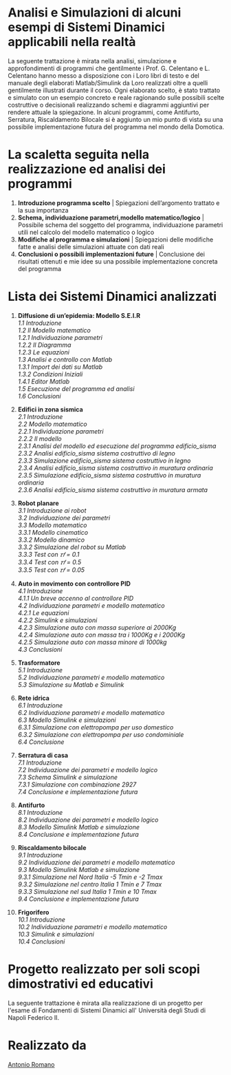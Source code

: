# Analisi e Simulazioni di alcuni esempi di Sistemi Dinamici applicabili nella realtà
La seguente trattazione è mirata nella analisi, simulazione e approfondimenti di programmi che
gentilmente i Prof. G. Celentano e L. Celentano hanno messo a disposizione con i Loro libri di
testo e del manuale degli elaborati Matlab/Simulink da Loro realizzati oltre a quelli gentilmente
illustrati durante il corso.
Ogni elaborato scelto, è stato trattato e simulato con un esempio concreto e reale ragionando sulle
possibili scelte costruttive o decisionali realizzando schemi e diagrammi aggiuntivi per rendere
attuale la spiegazione.
In alcuni programmi, come Antifurto, Serratura, Riscaldamento Bilocale si è aggiunto un mio punto
di vista su una possibile implementazione futura del programma nel mondo della Domotica. 

# La scaletta seguita nella realizzazione ed analisi dei programmi 

1. **Introduzione programma scelto** |
  Spiegazioni dell’argomento trattato e la sua importanza <br>
2. **Schema, individuazione parametri,modello matematico/logico** | Possibile schema del soggetto del programma,
individuazione parametri utili nel calcolo del modello
matematico o logico <br>
3. **Modifiche al programma e simulazioni** | Spiegazioni delle modifiche fatte e analisi delle
simulazioni attuate con dati reali <br>
4. **Conclusioni o possibili implementazioni future** | Conclusione dei risultati ottenuti e mie idee su
una possibile implementazione concreta del
programma <br>

# Lista dei Sistemi Dinamici analizzati

1. **Diffusione di un’epidemia: Modello S.E.I.R**<br>
   _1.1 Introduzione	<br>
1.2 Il Modello matematico	<br> 
1.2.1 Individuazione parametri	<br> 
1.2.2 Il Diagramma	<br> 
1.2.3 Le equazioni	<br> 
1.3 Analisi e controllo con Matlab	<br> 
1.3.1 Import dei dati su Matlab	<br> 
1.3.2 Condizioni Iniziali	<br> 
1.4.1 Editor Matlab	<br> 
1.5 Esecuzione del programma ed analisi	<br> 
1.6 Conclusioni	<br>_

2. **Edifici in zona sismica**<br> 
  _2.1 Introduzione	<br> 
2.2 Modello matematico	<br> 
2.2.1 Individuazione parametri	<br> 
2.2.2 Il modello	<br> 
2.3.1 Analisi del modello ed esecuzione del programma edificio_sisma	<br> 
2.3.2 Analisi edificio_sisma sistema costruttivo di legno	<br> 
2.3.3 Simulazione edificio_sisma sistema costruttivo in legno	<br> 
2.3.4 Analisi edificio_sisma sistema costruttivo in muratura ordinaria	<br> 
2.3.5 Simulazione edificio_sisma sistema costruttivo in muratura ordinaria<br> 
2.3.6 Analisi edificio_sisma sistema costruttivo in muratura armata	<br>_

3. **Robot planare**<br> 
_3.1 Introduzione ai robot	<br> 
3.2 Individuazione dei parametri	<br> 
3.3 Modello matematico	<br> 
3.3.1 Modello cinematico	<br> 
3.3.2 Modello dinamico	<br> 
3.3.2 Simulazione del robot su Matlab	<br> 
3.3.3 Test con 𝜏𝑓 = 0.1	<br> 
3.3.4 Test con 𝜏𝑓 = 0.5	<br> 
3.3.5 Test con 𝜏𝑓 = 0.05_<br>

4. **Auto in movimento con controllore PID**	<br> 
_4.1 Introduzione	<br> 
4.1.1 Un breve accenno al controllore PID	<br> 
4.2 Individuazione parametri e modello matematico	<br> 
4.2.1 Le equazioni	<br> 
4.2.2 Simulink e simulazioni	<br> 
4.2.3 Simulazione auto con massa superiore ai 2000Kg	<br> 
4.2.4 Simulazione auto con massa tra i 1000Kg e i 2000Kg	<br> 
4.2.5 Simulazione auto con massa minore di 1000kg	<br> 
4.3 Conclusioni_<br>

5. **Trasformatore** <br> 
_5.1 Introduzione	<br> 
5.2 Individuazione parametri e modello matematico	<br> 
5.3 Simulazione su Matlab e Simulink_<br>

6. **Rete idrica**	<br> 
_6.1 Introduzione	<br> 
6.2 Individuazione parametri e modello matematico	<br> 
6.3	Modello Simulink e simulazioni	<br> 
6.3.1 Simulazione con elettropompa per uso domestico	<br> 
6.3.2 Simulazione con elettropompa per uso condominiale	<br> 
6.4 Conclusione_<br>

7. **Serratura di casa**	<br> 
_7.1 Introduzione	<br> 
7.2 Individuazione dei parametri e modello logico	<br> 
7.3 Schema Simulink e simulazione	<br> 
7.3.1 Simulazione con combinazione 2927	<br> 
7.4 Conclusione e implementazione futura_	<br>

8. **Antifurto**	<br> 
_8.1 Introduzione	<br> 
8.2 Individuazione dei parametri e modello logico	<br> 
8.3 Modello Simulink Matlab e simulazione	<br> 
8.4 Conclusione e implementazione futura_	<br>

9. **Riscaldamento bilocale**	<br> 
_9.1 Introduzione	<br> 
9.2 Individuazione dei parametri e modello matematico	<br> 
9.3 Modello Simulink Matlab e simulazione	<br> 
9.3.1 Simulazione nel Nord Italia -5 Tmin e -2 Tmax	<br> 
9.3.2 Simulazione nel centro Italia 1 Tmin e 7 Tmax	<br> 
9.3.3 Simulazione nel sud Italia 1 Tmin e 10 Tmax	<br> 
9.4 Conclusione e implementazione futura_	<br>

10. **Frigorifero**	<br> 
_10.1 Introduzione	<br> 
10.2 Individuazione parametri e modello matematico	<br> 
10.3 Simulink e simulazioni	<br> 
10.4 Conclusioni_ <br>

# Progetto realizzato per soli scopi dimostrativi ed educativi 
La seguente trattazione è mirata alla realizzazione di un progetto per l'esame di Fondamenti di Sistemi Dinamici all' Università degli Studi di Napoli Federico II.

# Realizzato da 
<a title="Antonio Romano" href="https://github.com/LaErre9" target="_blank" > Antonio Romano</a>


